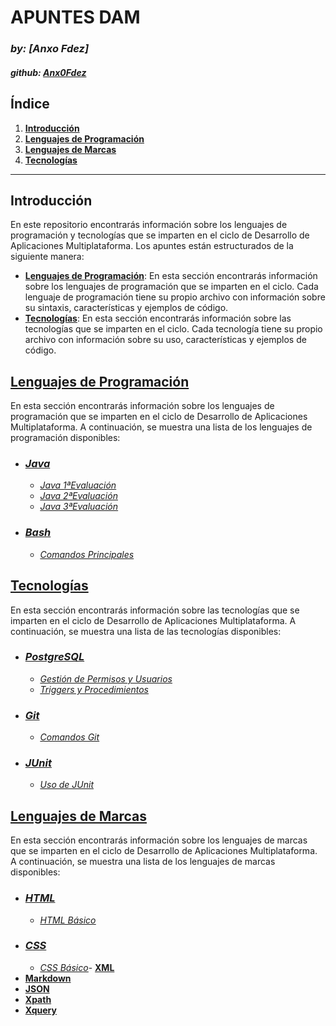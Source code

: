 # **APUNTES DAM**
### *by: [Anxo Fdez]*
#### *github: [Anx0Fdez](https://github.com/Anx0Fdez)*


## **Índice**  
1. [**Introducción**](#introducción)
2. [**Lenguajes de Programación**](#lenguajes-de-programación)
3. [**Lenguajes de Marcas**](#lenguajes-de-marcas)
4. [**Tecnologías**](#tecnologías)

---

## **Introducción**
En este repositorio encontrarás información sobre los lenguajes de programación y tecnologías que se imparten en el ciclo de Desarrollo de Aplicaciones Multiplataforma. Los apuntes están estructurados de la siguiente manera:
- <u>**Lenguajes de Programación**</u>: En esta sección encontrarás información sobre los lenguajes de programación que se imparten en el ciclo. Cada lenguaje de programación tiene su propio archivo con información sobre su sintaxis, características y ejemplos de código.
- <u>**Tecnologías**</u>: En esta sección encontrarás información sobre las tecnologías que se imparten en el ciclo. Cada tecnología tiene su propio archivo con información sobre su uso, características y ejemplos de código.



## <u>**Lenguajes de Programación**</u>
En esta sección encontrarás información sobre los lenguajes de programación que se imparten en el ciclo de Desarrollo de Aplicaciones Multiplataforma. A continuación, se muestra una lista de los lenguajes de programación disponibles:

- ### <u>***Java***</u>
    - [*<u>Java 1ªEvaluación</u>*](PROGRAMACION/JAVA-1EVA.md)
    - [*<u>Java 2ªEvaluación</u>*](PROGRAMACION/JAVA-2EVA.md)
    - [*<u>Java 3ªEvaluación</u>*](PROGRAMACION/JAVA-3EVA.md)
    
- ### <u>***Bash***</u>
    - [*<u>Comandos Principales</u>*](SI/Bash.md)

## <u>**Tecnologías**</u>
En esta sección encontrarás información sobre las tecnologías que se imparten en el ciclo de Desarrollo de Aplicaciones Multiplataforma. A continuación, se muestra una lista de las tecnologías disponibles:

- ### <u>***PostgreSQL***</u>
    - [*<u>Gestión de Permisos y Usuarios</u>*](BD/Permisos-&-Usuarios.md)
    - [*<u>Triggers y Procedimientos</u>*](BD/Triggers-&-Procedimientos.md)
- ### <u>***Git***</u>
    - [*<u>Comandos Git</u>*](COD/Git.md)
- ### <u>***JUnit***</u>
    - [*<u>Uso de JUnit</u>*](COD/JUnit.md)

## <u>**Lenguajes de Marcas**</u>
En esta sección encontrarás información sobre los lenguajes de marcas que se imparten en el ciclo de Desarrollo de Aplicaciones Multiplataforma. A continuación, se muestra una lista de los lenguajes de marcas disponibles:

- ### <u>***HTML***</u>
    - [*<u>HTML Básico</u>*](COD/HTML.md)
- ### <u>***CSS***</u>
    - [*<u>CSS Básico</u>*](COD/HTML.md)- [**XML**](XML.md)
- [**Markdown**](MARKDOWN.md)
- [**JSON**](JSON.md)
- [**Xpath**](XPATH.md)
- [**Xquery**](XQUERY.md)





